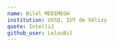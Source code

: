 ```yaml
---
name: Bilel MEDIMEGH
institution: UVSQ, IUT de Vélizy
quote: IntelliJ
github_user: LelouBil
---
```

